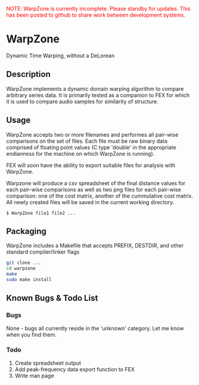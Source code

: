 
<span style="color: red;">NOTE: WarpZone is currently incomplete.  Please
standby for updates.  This has been posted to github to share work between
development systems.</span>

WarpZone
========
Dynamic Time Warping, without a  DeLorean


Description
-----------

WarpZone implements a dynamic domain warping algorithm to compare arbitrary
series data.  It is primarily tested as a companion to FEX for which it is used
to compare audio samples for similarity of structure.

Usage
-----

WarpZone accepts two or more filenames and performes all pair-wise comparisons
on the set of files.  Each file must be raw binary data comprised of floating
point values (C type 'double' in the appropriate endianness for the machine on
which WarpZone is running).

FEX will soon have the ability to export suitable files for analysis with
WarpZone.

Warpzone will produce a csv spreadsheet of the final distance values for each
pair-wise comparisons as well as two png files for each pair-wise comparison:
one of the cost matrix, another of the cummulative cost matrix.  All newly
created files will be saved in the current working directory.

```
$ WarpZone file1 file2 ...
```

Packaging
---------

WarpZone includes a Makefile that accepts PREFIX, DESTDIR, and other standard
compiler/linker flags

```bash
git clone ...
cd warpzone
make
sudo make install
```

Known Bugs & Todo List
----------------------

### Bugs

None - bugs all currently reside in the 'unknown' category.  Let me know when
you find them.

### Todo

1. Create spreadsheet output
1. Add peak-frequency data export function to FEX
1. Write man page

